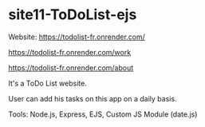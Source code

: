 # site11-ToDoList-ejs
Website: https://todolist-fr.onrender.com/

https://todolist-fr.onrender.com/work

https://todolist-fr.onrender.com/about

It's a ToDo List website.

User can add his tasks on this app on a daily basis.


Tools: Node.js, Express, EJS, Custom JS Module (date.js)
